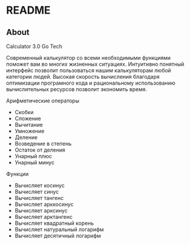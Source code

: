 # README

## About

Calculator 3.0 Go Tech

Cовременный калькулятор со всеми необходимыми функциями поможет вам во многих жизненных ситуациях. 
Интуитивно понятный интерфейс позволит пользоваться нашим калькуляторам любой категории людей.
Высокая скорость вычисления благодаря оптимизации програмного кода и рациональному использованию 
вычислительных ресурсов позволит экономить время.

Арифметические операторы
   * Скобки
   * Сложение
   * Вычитание
   * Умножение
   * Деление
   * Возведение в степень
   * Остаток от деления
   * Унарный плюс
   * Унарный минус


Функции
   * Вычисляет косинус
   * Вычисляет синус
   * Вычисляет тангенс
   * Вычисляет арккосинус
   * Вычисляет арксинус
   * Вычисляет арктангенс
   * Вычисляет квадратный корень
   * Вычисляет натуральный логарифм
   * Вычисляет десятичный логарифм
